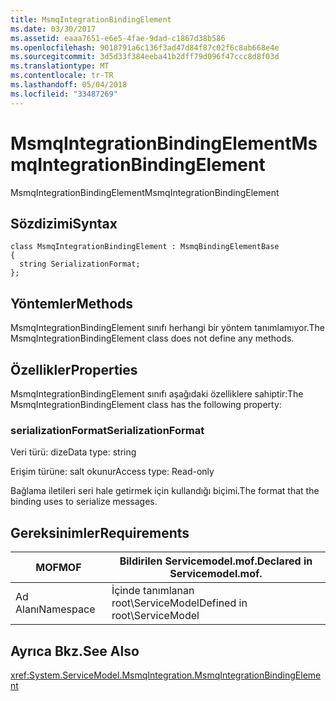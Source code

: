 ```yaml
---
title: MsmqIntegrationBindingElement
ms.date: 03/30/2017
ms.assetid: eaaa7651-e6e5-4fae-9dad-c1867d38b586
ms.openlocfilehash: 9018791a6c136f3ad47d84f87c02f6c8ab668e4e
ms.sourcegitcommit: 3d5d33f384eeba41b2dff79d096f47ccc8d8f03d
ms.translationtype: MT
ms.contentlocale: tr-TR
ms.lasthandoff: 05/04/2018
ms.locfileid: "33487269"
---
```

# <a name="msmqintegrationbindingelement"></a><span data-ttu-id="99db6-102">MsmqIntegrationBindingElement</span><span class="sxs-lookup"><span data-stu-id="99db6-102">MsmqIntegrationBindingElement</span></span>
<span data-ttu-id="99db6-103">MsmqIntegrationBindingElement</span><span class="sxs-lookup"><span data-stu-id="99db6-103">MsmqIntegrationBindingElement</span></span>  
  
## <a name="syntax"></a><span data-ttu-id="99db6-104">Sözdizimi</span><span class="sxs-lookup"><span data-stu-id="99db6-104">Syntax</span></span>  
  
```  
class MsmqIntegrationBindingElement : MsmqBindingElementBase  
{  
  string SerializationFormat;  
};  
```  
  
## <a name="methods"></a><span data-ttu-id="99db6-105">Yöntemler</span><span class="sxs-lookup"><span data-stu-id="99db6-105">Methods</span></span>  
 <span data-ttu-id="99db6-106">MsmqIntegrationBindingElement sınıfı herhangi bir yöntem tanımlamıyor.</span><span class="sxs-lookup"><span data-stu-id="99db6-106">The MsmqIntegrationBindingElement class does not define any methods.</span></span>  
  
## <a name="properties"></a><span data-ttu-id="99db6-107">Özellikler</span><span class="sxs-lookup"><span data-stu-id="99db6-107">Properties</span></span>  
 <span data-ttu-id="99db6-108">MsmqIntegrationBindingElement sınıfı aşağıdaki özelliklere sahiptir:</span><span class="sxs-lookup"><span data-stu-id="99db6-108">The MsmqIntegrationBindingElement class has the following property:</span></span>  
  
### <a name="serializationformat"></a><span data-ttu-id="99db6-109">serializationFormat</span><span class="sxs-lookup"><span data-stu-id="99db6-109">SerializationFormat</span></span>  
 <span data-ttu-id="99db6-110">Veri türü: dize</span><span class="sxs-lookup"><span data-stu-id="99db6-110">Data type: string</span></span>  
  
 <span data-ttu-id="99db6-111">Erişim türüne: salt okunur</span><span class="sxs-lookup"><span data-stu-id="99db6-111">Access type: Read-only</span></span>  
  
 <span data-ttu-id="99db6-112">Bağlama iletileri seri hale getirmek için kullandığı biçimi.</span><span class="sxs-lookup"><span data-stu-id="99db6-112">The format that the binding uses to serialize messages.</span></span>  
  
## <a name="requirements"></a><span data-ttu-id="99db6-113">Gereksinimler</span><span class="sxs-lookup"><span data-stu-id="99db6-113">Requirements</span></span>  
  
|<span data-ttu-id="99db6-114">MOF</span><span class="sxs-lookup"><span data-stu-id="99db6-114">MOF</span></span>|<span data-ttu-id="99db6-115">Bildirilen Servicemodel.mof.</span><span class="sxs-lookup"><span data-stu-id="99db6-115">Declared in Servicemodel.mof.</span></span>|  
|---------|-----------------------------------|  
|<span data-ttu-id="99db6-116">Ad Alanı</span><span class="sxs-lookup"><span data-stu-id="99db6-116">Namespace</span></span>|<span data-ttu-id="99db6-117">İçinde tanımlanan root\ServiceModel</span><span class="sxs-lookup"><span data-stu-id="99db6-117">Defined in root\ServiceModel</span></span>|  
  
## <a name="see-also"></a><span data-ttu-id="99db6-118">Ayrıca Bkz.</span><span class="sxs-lookup"><span data-stu-id="99db6-118">See Also</span></span>  
 <xref:System.ServiceModel.MsmqIntegration.MsmqIntegrationBindingElement>
